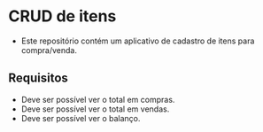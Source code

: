 # CRUD de itens
- Este repositório contém um aplicativo de cadastro de itens para compra/venda.

## Requisitos
- Deve ser possível ver o total em compras.
- Deve ser possível ver o total em vendas.
- Deve ser possível ver o balanço.
